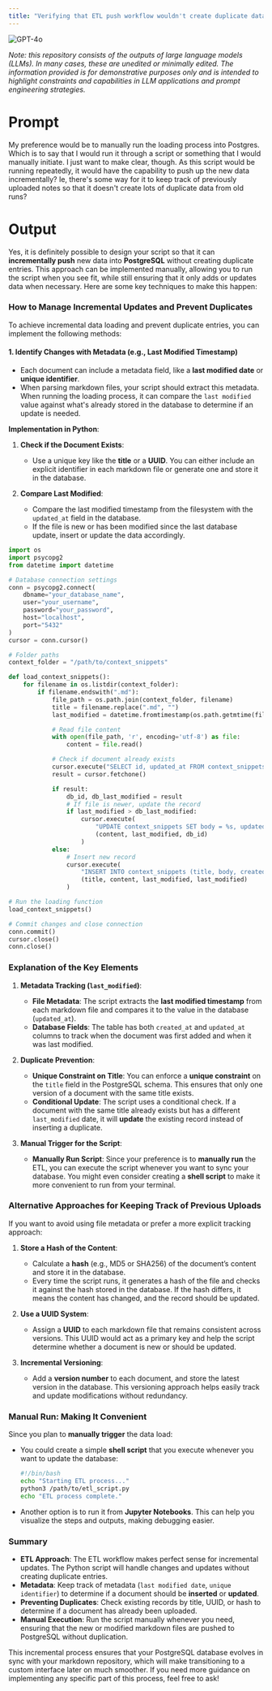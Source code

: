 ```yaml
---
title: "Verifying that ETL push workflow wouldn't create duplicate data"
---
```

![GPT-4o](https://img.shields.io/badge/GPT--4o-3333FF?style=for-the-badge&logo=openai&logoColor=white)



*Note: this repository consists of the outputs of large language models (LLMs). In many cases, these are unedited or minimally edited. The information provided is for demonstrative purposes only and is intended to highlight constraints and capabilities in LLM applications and prompt engineering strategies.*


# Prompt

My preference would be to manually run the loading process into Postgres. Which is to say that I would run it through a script or something that I would manually initiate. I just want to make clear, though. As this script would be running repeatedly, it would have the capability to push up the new data incrementally? Ie, there's some way for it to keep track of previously uploaded notes so that it doesn't create lots of duplicate data from old runs?

# Output

Yes, it is definitely possible to design your script so that it can **incrementally push** new data into **PostgreSQL** without creating duplicate entries. This approach can be implemented manually, allowing you to run the script when you see fit, while still ensuring that it only adds or updates data when necessary. Here are some key techniques to make this happen:

### **How to Manage Incremental Updates and Prevent Duplicates**
To achieve incremental data loading and prevent duplicate entries, you can implement the following methods:

#### **1. Identify Changes with Metadata (e.g., Last Modified Timestamp)**
- Each document can include a metadata field, like a **last modified date** or **unique identifier**.
- When parsing markdown files, your script should extract this metadata. When running the loading process, it can compare the `last modified` value against what's already stored in the database to determine if an update is needed.

**Implementation in Python**:
1. **Check if the Document Exists**:
   - Use a unique key like the **title** or a **UUID**. You can either include an explicit identifier in each markdown file or generate one and store it in the database.

2. **Compare Last Modified**:
   - Compare the last modified timestamp from the filesystem with the `updated_at` field in the database.
   - If the file is new or has been modified since the last database update, insert or update the data accordingly.

```python
import os
import psycopg2
from datetime import datetime

# Database connection settings
conn = psycopg2.connect(
    dbname="your_database_name",
    user="your_username",
    password="your_password",
    host="localhost",
    port="5432"
)
cursor = conn.cursor()

# Folder paths
context_folder = "/path/to/context_snippets"

def load_context_snippets():
    for filename in os.listdir(context_folder):
        if filename.endswith(".md"):
            file_path = os.path.join(context_folder, filename)
            title = filename.replace(".md", "")
            last_modified = datetime.fromtimestamp(os.path.getmtime(file_path))

            # Read file content
            with open(file_path, 'r', encoding='utf-8') as file:
                content = file.read()

            # Check if document already exists
            cursor.execute("SELECT id, updated_at FROM context_snippets WHERE title = %s", (title,))
            result = cursor.fetchone()

            if result:
                db_id, db_last_modified = result
                # If file is newer, update the record
                if last_modified > db_last_modified:
                    cursor.execute(
                        "UPDATE context_snippets SET body = %s, updated_at = %s WHERE id = %s",
                        (content, last_modified, db_id)
                    )
            else:
                # Insert new record
                cursor.execute(
                    "INSERT INTO context_snippets (title, body, created_at, updated_at) VALUES (%s, %s, %s, %s)",
                    (title, content, last_modified, last_modified)
                )

# Run the loading function
load_context_snippets()

# Commit changes and close connection
conn.commit()
cursor.close()
conn.close()
```

### **Explanation of the Key Elements**
1. **Metadata Tracking (`last_modified`)**:
   - **File Metadata**: The script extracts the **last modified timestamp** from each markdown file and compares it to the value in the database (`updated_at`).
   - **Database Fields**: The table has both `created_at` and `updated_at` columns to track when the document was first added and when it was last modified.

2. **Duplicate Prevention**:
   - **Unique Constraint on Title**: You can enforce a **unique constraint** on the `title` field in the PostgreSQL schema. This ensures that only one version of a document with the same title exists.
   - **Conditional Update**: The script uses a conditional check. If a document with the same title already exists but has a different `last_modified` date, it will **update** the existing record instead of inserting a duplicate.

3. **Manual Trigger for the Script**:
   - **Manually Run Script**: Since your preference is to **manually run** the ETL, you can execute the script whenever you want to sync your database. You might even consider creating a **shell script** to make it more convenient to run from your terminal.

### **Alternative Approaches for Keeping Track of Previous Uploads**
If you want to avoid using file metadata or prefer a more explicit tracking approach:

1. **Store a Hash of the Content**:
   - Calculate a **hash** (e.g., MD5 or SHA256) of the document’s content and store it in the database.
   - Every time the script runs, it generates a hash of the file and checks it against the hash stored in the database. If the hash differs, it means the content has changed, and the record should be updated.

2. **Use a UUID System**:
   - Assign a **UUID** to each markdown file that remains consistent across versions. This UUID would act as a primary key and help the script determine whether a document is new or should be updated.

3. **Incremental Versioning**:
   - Add a **version number** to each document, and store the latest version in the database. This versioning approach helps easily track and update modifications without redundancy.

### **Manual Run: Making It Convenient**
Since you plan to **manually trigger** the data load:
- You could create a simple **shell script** that you execute whenever you want to update the database:
  ```bash
  #!/bin/bash
  echo "Starting ETL process..."
  python3 /path/to/etl_script.py
  echo "ETL process complete."
  ```
- Another option is to run it from **Jupyter Notebooks**. This can help you visualize the steps and outputs, making debugging easier.

### **Summary**
- **ETL Approach**: The ETL workflow makes perfect sense for incremental updates. The Python script will handle changes and updates without creating duplicate entries.
- **Metadata**: Keep track of metadata (`last modified date`, `unique identifier`) to determine if a document should be **inserted** or **updated**.
- **Preventing Duplicates**: Check existing records by title, UUID, or hash to determine if a document has already been uploaded.
- **Manual Execution**: Run the script manually whenever you need, ensuring that the new or modified markdown files are pushed to PostgreSQL without duplication.

This incremental process ensures that your PostgreSQL database evolves in sync with your markdown repository, which will make transitioning to a custom interface later on much smoother. If you need more guidance on implementing any specific part of this process, feel free to ask!